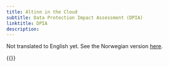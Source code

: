 ```yaml
---
title: Altinn in the Cloud
subtitle: Data Protection Impact Assessment (DPIA)
linktitle: DPIA
description: 
---
```


Not translated to English yet. See the Norwegian version [here](/nb/security/dpia).

{{<children />}}
